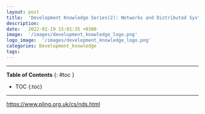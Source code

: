 ```yaml
---
layout: post
title:  'Development Knowledge Series(2): Networks and Distributed Systems'
description: 
date:   2022-02-19 15:01:35 +0300
image:  '/images/development_knowledge_logo.png'
logo_image:  '/images/development_knowledge_logo.png'
categories: Development_knowledge
tags: 
---
```

---

**Table of Contents**
{: #toc }
*  TOC
{:toc}

---

https://www.pling.org.uk/cs/nds.html